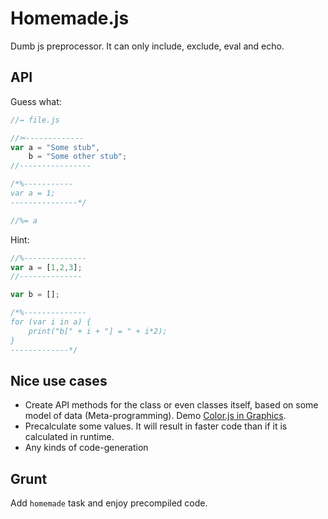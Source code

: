 # Homemade.js

Dumb js preprocessor. It can only include, exclude, eval and echo.

## API

Guess what:
```javascript
//→ file.js

//✂-------------
var a = "Some stub",
	b = "Some other stub";
//----------------

/*%-----------
var a = 1;
---------------*/

//%= a
```

Hint:
```javascript
//%--------------
var a = [1,2,3];
//--------------

var b = [];

/*%--------------
for (var i in a) {
	print("b[" + i + "] = " + i*2);
}
-------------*/
```

## Nice use cases

* Create API methods for the class or even classes itself, based on some model of data (Meta-programming). Demo [Color.js in Graphics](https://github.com/dfcreative/graphics/blob/master/src/Color.js).
* Precalculate some values. It will result in faster code than if it is calculated in runtime.
* Any kinds of code-generation

## Grunt
Add `homemade` task and enjoy precompiled code.